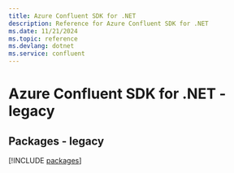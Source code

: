 ```yaml
---
title: Azure Confluent SDK for .NET
description: Reference for Azure Confluent SDK for .NET
ms.date: 11/21/2024
ms.topic: reference
ms.devlang: dotnet
ms.service: confluent
---
```

# Azure Confluent SDK for .NET - legacy
## Packages - legacy
[!INCLUDE [packages](confluent-index.md)]